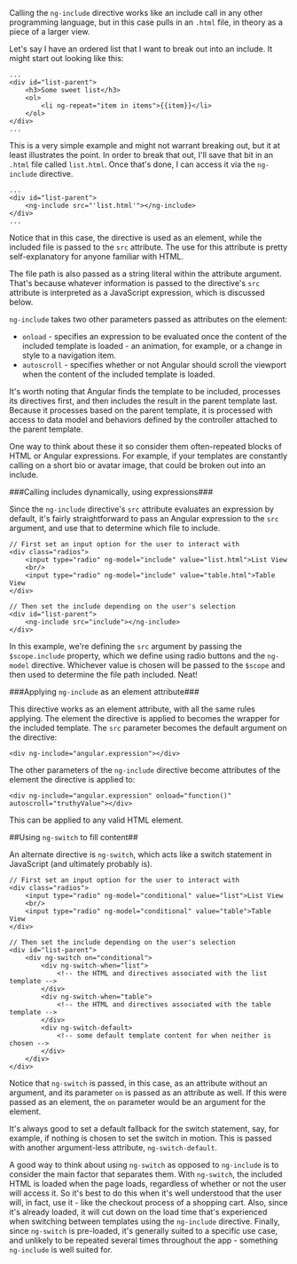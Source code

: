 Calling the `ng-include` directive works like an include call in any other programming language, but in this case pulls in an `.html` file, in theory as a piece of a larger view.

Let's say I have an ordered list that I want to break out into an include.  It might start out looking like this:

	...
	<div id="list-parent">
		<h3>Some sweet list</h3>
		<ol>
			<li ng-repeat="item in items">{{item}}</li>
		</ol>
	</div>
	...

This is a very simple example and might not warrant breaking out, but it at least illustrates the point. In order to break that out, I'll save that bit in an `.html` file called `list.html`.  Once that's done, I can access it via the `ng-include` directive.

	...
	<div id="list-parent">
		<ng-include src="'list.html'"></ng-include>
	</div>
	...

Notice that in this case, the directive is used as an element, while the included file is passed to the `src` attribute.  The use for this attribute is pretty self-explanatory for anyone familiar with HTML.

The file path is also passed as a string literal within the attribute argument.  That's because whatever information is passed to the directive's `src` attribute is interpreted as a JavaScript expression, which is discussed below.

`ng-include` takes two other parameters passed as attributes on the element:

* `onload` - specifies an expression to be evaluated once the content of the included template is loaded - an animation, for example, or a change in style to a navigation item.
* `autoscroll` - specifies whether or not Angular should scroll the viewport when the content of the included template is loaded.

It's worth noting that Angular finds the template to be included, processes its directives first, and then includes the result in the parent template last.  Because it processes based on the parent template, it is processed with access to data model and behaviors defined by the controller attached to the parent template.

One way to think about these it so consider them often-repeated blocks of HTML or Angular expressions.  For example, if your templates are constantly calling on a short bio or avatar image, that could be broken out into an include.

###Calling includes dynamically, using expressions###

Since the `ng-include` directive's `src` attribute evaluates an expression by default, it's fairly straightforward to pass an Angular expression to the `src` argument, and use that to determine which file to include.

	// First set an input option for the user to interact with
	<div class="radios">
		<input type="radio" ng-model="include" value="list.html">List View
		<br/>
		<input type="radio" ng-model="include" value="table.html">Table View
	</div>

	// Then set the include depending on the user's selection
	<div id="list-parent">
		<ng-include src="include"></ng-include>
	</div>

In this example, we're defining the `src` argument by passing the `$scope.include` property, which we define using radio buttons and the `ng-model` directive.  Whichever value is chosen will be passed to the `$scope` and then used to determine the file path included.  Neat!

###Applying `ng-include` as an element attribute###

This directive works as an element attribute, with all the same rules applying.  The element the directive is applied to becomes the wrapper for the included template.  The `src` parameter becomes the default argument on the directive:

	<div ng-include="angular.expression"></div>

The other parameters of the `ng-include` directive become attributes of the element the directive is applied to:

	<div ng-include="angular.expression" onload="function()" autoscroll="truthyValue"></div>

This can be applied to any valid HTML element.

##Using `ng-switch` to fill content##

An alternate directive is `ng-switch`, which acts like a switch statement in JavaScript (and ultimately probably is).

	// First set an input option for the user to interact with
	<div class="radios">
		<input type="radio" ng-model="conditional" value="list">List View
		<br/>
		<input type="radio" ng-model="conditional" value="table">Table View
	</div>

	// Then set the include depending on the user's selection
	<div id="list-parent">
		<div ng-switch on="conditional">
			<div ng-switch-when="list">
				<!-- the HTML and directives associated with the list template -->
			</div>
			<div ng-switch-when="table">
				<!-- the HTML and directives associated with the table template -->
			</div>
			<div ng-switch-default>
				<!-- some default template content for when neither is chosen -->
			</div>
		</div>
	</div>

Notice that `ng-switch` is passed, in this case, as an attribute without an argument, and its parameter `on` is passed as an attribute as well.  If this were passed as an element, the `on` parameter would be an argument for the element.

It's always good to set a default fallback for the switch statement, say, for example, if nothing is chosen to set the switch in motion.  This is passed with another argument-less attribute, `ng-switch-default`.

A good way to think about using `ng-switch` as opposed to `ng-include` is to consider the main factor that separates them.  With `ng-switch`, the included HTML is loaded when the page loads, regardless of whether or not the user will access it.  So it's best to do this when it's well understood that the user will, in fact, use it - like the checkout process of a shopping cart. Also, since it's already loaded, it will cut down on the load time that's experienced when switching between templates using the `ng-include` directive.  Finally, since `ng-switch` is pre-loaded, it's generally suited to a specific use case, and unlikely to be repeated several times throughout the app - something `ng-include` is well suited for.